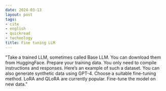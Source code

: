 ```yaml
---
date: 2024-03-13
layout: post
tags:
- cite
- english
- quickread
- technology
title: Fine tuning LLM
---
```


"Take a trained LLM, sometimes called Base LLM. You can download them from HuggingFace. Prepare your training data. You only need to compile instructions and responses. Here’s an example of such a dataset. You can also generate synthetic data using GPT-4. Choose a suitable fine-tuning method. LoRA and QLoRA are currently popular. Fine-tune the model on new data."
